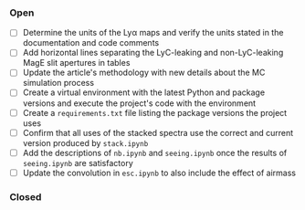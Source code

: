 ### Open

- [ ] Determine the units of the Lyα maps and verify the units stated in the documentation and code comments 
- [ ] Add horizontal lines separating the LyC-leaking and non-LyC-leaking MagE slit apertures in tables
- [ ] Update the article's methodology with new details about the MC simulation process
- [ ] Create a virtual environment with the latest Python and package versions and execute the project's code with the environment
- [ ] Create a `requirements.txt` file listing the package versions the project uses
- [ ] Confirm that all uses of the stacked spectra use the correct and current version produced by `stack.ipynb`
- [ ] Add the descriptions of `nb.ipynb` and `seeing.ipynb` once the results of `seeing.ipynb` are satisfactory
- [ ] Update the convolution in `esc.ipynb` to also include the effect of airmass

### Closed